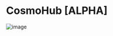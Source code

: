 # CosmoHub [ALPHA]
![image](https://github.com/hyperionlawl/PrismHub/assets/167688609/576a787f-6b6f-4375-8c78-eadef4b10620)
